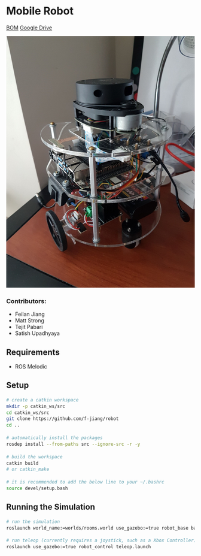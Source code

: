 # Mobile Robot

[BOM](https://docs.google.com/spreadsheets/d/1hAyx_H2yaLHObjr3c2HcGa4GbXQhFF7O3Fq-fULQeV0/edit?usp=sharing)
[Google Drive](https://drive.google.com/drive/folders/1Uw0iWY_K3mZgV3rem3GLMkO6ajqQ58nl)

<img src="https://raw.githubusercontent.com/f-jiang/robot/master/images/robot.jpg" width="600">

### Contributors:

- Feilan Jiang
- Matt Strong
- Tejit Pabari
- Satish Upadhyaya

## Requirements

- ROS Melodic

## Setup

```bash
# create a catkin workspace
mkdir -p catkin_ws/src
cd catkin_ws/src
git clone https://github.com/f-jiang/robot
cd ..

# automatically install the packages
rosdep install --from-paths src --ignore-src -r -y

# build the workspace
catkin build 
# or catkin_make

# it is recommended to add the below line to your ~/.bashrc
source devel/setup.bash
```

## Running the Simulation 

```bash
# run the simulation
roslaunch world_name:=worlds/rooms.world use_gazebo:=true robot_base base.launch

# run teleop (currently requires a joystick, such as a Xbox Controller)
roslaunch use_gazebo:=true robot_control teleop.launch
```


